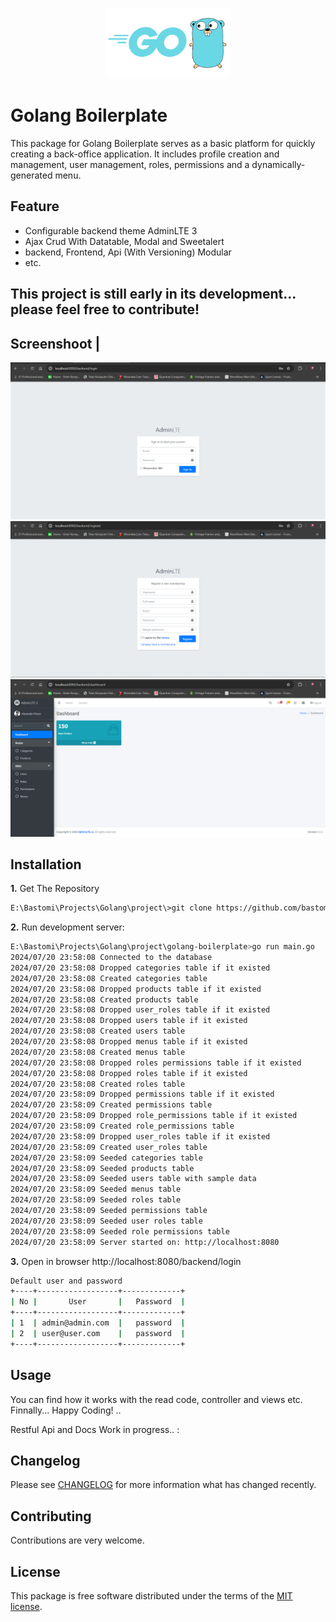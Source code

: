 <p align="center"><img src="screenshot/golang.png?raw=true" width="200"></p>

Golang Boilerplate
=====================================
This package for Golang Boilerplate serves as a basic platform for quickly creating a back-office application. It includes profile creation and management, user management, roles, permissions and a dynamically-generated menu.

Feature
-------
* Configurable backend theme AdminLTE 3
* Ajax Crud With Datatable, Modal and Sweetalert
* backend, Frontend, Api (With Versioning) Modular
* etc.

This project is still early in its development... please feel free to contribute!
------------------------------------------------------------
Screenshoot |
-------------------------------------------------------------------------------
![Login](screenshot/web/login.png?raw=true)
![Register](screenshot/web/register.png?raw=true)
![Dashboard](screenshot/web/dashboard.png?raw=true)

Installation
------------

**1.** Get The Repository

```bash
E:\Bastomi\Projects\Golang\project\>git clone https://github.com/bastomiadi/golang-boilerplate.git
```

**2.** Run development server:

```bash
E:\Bastomi\Projects\Golang\project\golang-boilerplate>go run main.go
2024/07/20 23:58:08 Connected to the database
2024/07/20 23:58:08 Dropped categories table if it existed
2024/07/20 23:58:08 Created categories table
2024/07/20 23:58:08 Dropped products table if it existed
2024/07/20 23:58:08 Created products table
2024/07/20 23:58:08 Dropped user_roles table if it existed
2024/07/20 23:58:08 Dropped users table if it existed
2024/07/20 23:58:08 Created users table
2024/07/20 23:58:08 Dropped menus table if it existed
2024/07/20 23:58:08 Created menus table
2024/07/20 23:58:08 Dropped roles permissions table if it existed
2024/07/20 23:58:08 Dropped roles table if it existed
2024/07/20 23:58:08 Created roles table
2024/07/20 23:58:09 Dropped permissions table if it existed
2024/07/20 23:58:09 Created permissions table
2024/07/20 23:58:09 Dropped role_permissions table if it existed
2024/07/20 23:58:09 Created role_permissions table
2024/07/20 23:58:09 Dropped user_roles table if it existed
2024/07/20 23:58:09 Created user_roles table
2024/07/20 23:58:09 Seeded categories table
2024/07/20 23:58:09 Seeded products table
2024/07/20 23:58:09 Seeded users table with sample data
2024/07/20 23:58:09 Seeded menus table
2024/07/20 23:58:09 Seeded roles table
2024/07/20 23:58:09 Seeded permissions table
2024/07/20 23:58:09 Seeded user roles table
2024/07/20 23:58:09 Seeded role permissions table
2024/07/20 23:58:09 Server started on: http://localhost:8080

```

**3.** Open in browser http://localhost:8080/backend/login
```bash
Default user and password
+----+------------------+-------------+
| No |       User       |   Password  |
+----+------------------+-------------+
| 1  | admin@admin.com  |   password  |
| 2  | user@user.com    |   password  |
+----+------------------+-------------+
```

Usage
-----
You can find how it works with the read code, controller and views etc. Finnally... Happy Coding!
..

Restful Api and Docs Work in progress.. :  


Changelog
--------
Please see [CHANGELOG](CHANGELOG.md) for more information what has changed recently.

Contributing
------------
Contributions are very welcome.

License
-------

This package is free software distributed under the terms of the [MIT license](LICENSE.md).